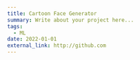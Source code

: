 ```yaml
---
title: Cartoon Face Generator
summary: Write about your project here...
tags:
  - ML
date: 2022-01-01
external_link: http://github.com
---
```


